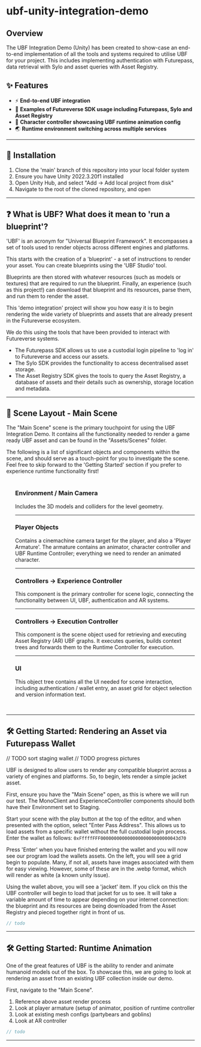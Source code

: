 # ubf-unity-integration-demo

## Overview

The UBF Integration Demo (Unity) has been created to show-case an end-to-end implementation of all the tools and systems required to utilise UBF for your project. 
This includes implementing authentication with Futurepass, data retrieval with Sylo and asset queries with Asset Registry. 

## ✨ Features

- ⚡ **End-to-end UBF integration**
- 🔗 **Examples of Futureverse SDK usage including Futurepass, Sylo and Asset Registry**
- 🏃 **Character controller showcasing UBF runtime animation config**
- 🌏 **Runtime environment switching across multiple services**
  
---

## 🧩 Installation

1. Clone the 'main' branch of this repository into your local folder system
2. Ensure you have Unity 2022.3.20f1 installed
3. Open Unity Hub, and select "Add -> Add local project from disk"
4. Navigate to the root of the cloned repository, and open
---

## ❓ What is UBF? What does it mean to 'run a blueprint'?

<p>'UBF' is an acronym for "Universal Blueprint Framework". It encompasses a set of tools used to render objects across different engines and platforms.

  This starts with the creation of a 'blueprint' - a set of instructions to render your asset. You can create blueprints using the 'UBF Studio' tool. 

Blueprints are then stored with whatever resources (such as models or textures) that are required to run the blueprint. 
Finally, an experience (such as this project!) can download that blueprint and its resources, parse them, and run them to render the asset.</p>

<p>This 'demo integration' project will show you how easy it is to begin rendering the wide variety of blueprints and assets that are already present in the Futureverse ecosystem.

  We do this using the tools that have been provided to interact with Futureverse systems. 
- The Futurepass SDK allows us to use a custodial login pipeline to 'log in' to Futureverse and access our assets. 
- The Sylo SDK provides the functionality to access decentralised asset storage.
- The Asset Registry SDK gives the tools to query the Asset Registry, a database of assets and their details such as ownership, storage location and metadata. </p>

---

## 🏡 Scene Layout - Main Scene
The "Main Scene" scene is the primary touchpoint for using the UBF Integration Demo. It contains all the functionality needed to render a game ready UBF asset and can be found in the "Assets/Scenes" folder.

The following is a list of significant objects and components within the scene, and should serve as a touch-point for you to investigate the scene. 
Feel free to skip forward to the 'Getting Started' section if you prefer to experience runtime functionality first!
<br><br>

<ul>
  
### Environment / Main Camera
Includes the 3D models and colliders for the level geometry.

---
### Player Objects 
Contains a cinemachine camera target for the player, and also a 'Player Armature'. The armature contains an animator, character controller and UBF Runtime Controller; everything we need to render an animated character.

---
### Controllers -> Experience Controller
This component is the primary controller for scene logic, connecting the functionality between UI, UBF, authentication and AR systems.

---
### Controllers -> Execution Controller
This component is the scene object used for retrieving and executing Asset Registry (AR) UBF graphs. It executes queries, builds context trees and forwards them to the Runtime Controller for execution.

---
### UI
This object tree contains all the UI needed for scene interaction, including authentication / wallet entry, an asset grid for object selection and version information text.
</ul>

<br>

---
## 🛠️ Getting Started: Rendering an Asset via Futurepass Wallet

// TODO sort staging wallet
// TODO progress pictures

UBF is designed to allow users to render any compatible blueprint across a variety of engines and platforms. 
So, to begin, lets render a simple jacket asset. 

First, ensure you have the "Main Scene" open, as this is where we will run our test. The MonoClient and ExperienceController components should both have their Environment set to Staging.

Start your scene with the play button at the top of the editor, and when presented with the option, select "Enter Pass Address". This allows us to load assets from a specific wallet without the full custodial login process. Enter the wallet as follows: 
`0xFffffFFF00000000000000000000000000043d70`

Press 'Enter' when you have finished entering the wallet and you will now see our program load the wallets assets. 
On the left, you will see a grid begin to populate. Many, if not all, assets have images associated with them for easy viewing. However, some of these are in the .webp format, which will render as white (a known unity issue). 

Using the wallet above, you will see a 'jacket' item. If you click on this the UBF controller will begin to load that jacket for us to see. It will take a variable amount of time to appear depending on your internet connection: the blueprint and its resources are being downloaded from the Asset Registry and pieced together right in front of us. 


```cs
// todo
```

---
## 🛠️ Getting Started: Runtime Animation

One of the great features of UBF is the ability to render and animate humanoid models out of the box. 
To showcase this, we are going to look at rendering an asset from an existing UBF collection inside our demo. 

First, navigate to the "Main Scene".

1. Reference above asset render process
2. Look at player armature (setup of animator, position of runtime controller
3. Look at existing mesh configs (partybears and goblins)
4. Look at AR controller
   
```cs
// todo
```

---

